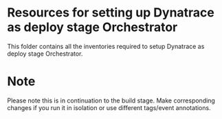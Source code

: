 # Resources for setting up Dynatrace as deploy stage Orchestrator  
This folder contains all the inventories required to setup Dynatrace as deploy stage Orchestrator.  

# Note
Please note this is in continuation to the build stage. Make corresponding changes if you run it in isolation or use different tags/event annotations.
